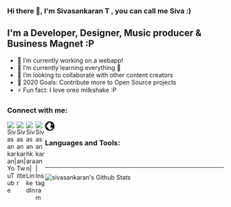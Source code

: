 ### Hi there 👋, I'm Sivasankaran T , you can call me Siva :)

## I'm a Developer, Designer, Music producer & Business Magnet :P
- 🔭 I’m currently working on a webapp[][website]!
- 🌱 I’m currently learning everything 🤣
- 👯 I’m looking to collaborate with other content creators
- 🥅 2020 Goals: Contribute more to Open Source projects
- ⚡ Fun fact: I love oreo milkshake :P

### Connect with me:

[<img align="left" alt="Sivasankaran| YouTube" width="22px" src="https://cdn.jsdelivr.net/npm/simple-icons@v3/icons/youtube.svg" />][youtube]
[<img align="left" alt="Sivasankaran| Twitter" width="22px" src="https://cdn.jsdelivr.net/npm/simple-icons@v3/icons/twitter.svg" />][twitter]
[<img align="left" alt="Sivasanhkaran| LinkedIn" width="22px" src="https://cdn.jsdelivr.net/npm/simple-icons@v3/icons/linkedin.svg" />][linkedin]
[<img align="left" alt="Sivasankaran | Instagram" width="22px" src="https://cdn.jsdelivr.net/npm/simple-icons@v3/icons/instagram.svg" />][instagram]
[<img align="left" alt="example.com" width="22px" src="https://raw.githubusercontent.com/iconic/open-iconic/master/svg/globe.svg" />][website]
<br />

### Languages and Tools:




<br>

---
<img align="left" alt="sivasankaran's Github Stats" src="https://github-readme-stats.codestackr.vercel.app/api?username=sivasankaranoffl&show_icons=true&hide_border=true" />


[twitter]: https://twitter.com/sivasankaranofl
[youtube]: https://youtube.com/askfhg
[instagram]: https://instagram.com/sivasankaranoffl
[linkedin]: https://linkedin.com/in/sivasankaran-t-84557017b?trk=people-guest_people_search-card
[website]: https://example.com
